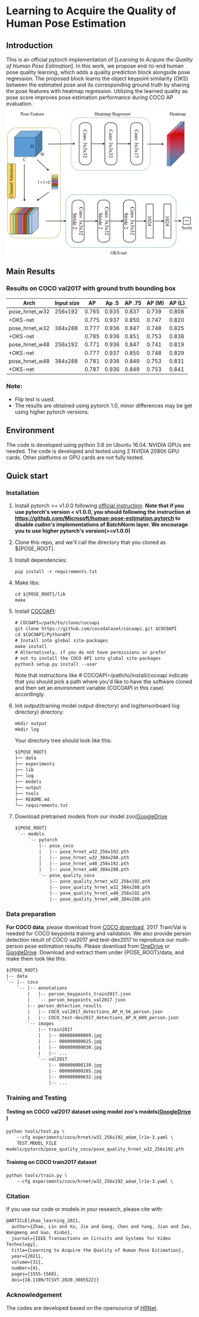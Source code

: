 # Learning to Acquire the Quality of Human Pose Estimation

## Introduction
This is an official pytorch implementation of [*Learning to Acquire the Quality of Human Pose Estimation*]. 
In this work, we propose end-to-end human pose quality learning, which adds a quality prediction block alongside pose regression. The proposed block learns the object keypoint similarity (OKS) between the estimated pose and its corresponding ground truth by sharing the pose features with heatmap regression. Utilizing the learned quality as pose score improves pose estimation performance during COCO AP evaluation.</br>

![Illustrating the architecture of the proposed OKS-Net](/figures/oks-net.jpg)
## Main Results
### Results on COCO val2017 with ground truth bounding box
| Arch               | Input size |    AP | Ap .5 | AP .75 | AP (M) | AP (L) |
|--------------------|------------|-------|-------|--------|--------|--------|
|   pose_hrnet_w32   |    256x192 | 0.765 | 0.935 |  0.837 |  0.739 |  0.808 |
|         +OKS-net   |            | 0.775 | 0.937 |  0.850 |  0.747 |  0.820 |
|   pose_hrnet_w32   |    384x288 | 0.777 | 0.936 |  0.847 |  0.748 |  0.825 |
|         +OKS-net   |            | 0.785 | 0.936 |  0.851 |  0.753 |  0.838 |
|   pose_hrnet_w48   |    256x192 | 0.771 | 0.936 |  0.847 |  0.741 |  0.819 |
|         +OKS-net   |            | 0.777 | 0.937 |  0.850 |  0.748 |  0.829 |
|   pose_hrnet_w48   |    384x288 | 0.781 | 0.936 |  0.849 |  0.753 |  0.831 |
|         +OKS-net   |            | 0.787 | 0.936 |  0.849 |  0.753 |  0.841 |

### Note:
- Flip test is used.
- The results are obtained using pytorch 1.0, minor differences may be get using higher pytorch versions.

## Environment
The code is developed using python 3.6 on Ubuntu 16.04. NVIDIA GPUs are needed. The code is developed and tested using 2 NVIDIA 2080ti GPU cards. Other platforms or GPU cards are not fully tested.

## Quick start
### Installation
1. Install pytorch >= v1.0.0 following [official instruction](https://pytorch.org/).
   **Note that if you use pytorch's version < v1.0.0, you should following the instruction at <https://github.com/Microsoft/human-pose-estimation.pytorch> to disable cudnn's implementations of BatchNorm layer. We encourage you to use higher pytorch's version(>=v1.0.0)**
2. Clone this repo, and we'll call the directory that you cloned as ${POSE_ROOT}.
3. Install dependencies:
   ```
   pip install -r requirements.txt
   ```
4. Make libs:
   ```
   cd ${POSE_ROOT}/lib
   make
   ```
5. Install [COCOAPI](https://github.com/cocodataset/cocoapi):
   ```
   # COCOAPI=/path/to/clone/cocoapi
   git clone https://github.com/cocodataset/cocoapi.git $COCOAPI
   cd $COCOAPI/PythonAPI
   # Install into global site-packages
   make install
   # Alternatively, if you do not have permissions or prefer
   # not to install the COCO API into global site-packages
   python3 setup.py install --user
   ```
   Note that instructions like # COCOAPI=/path/to/install/cocoapi indicate that you should pick a path where you'd like to have the software cloned and then set an environment variable (COCOAPI in this case) accordingly.
4. Init output(training model output directory) and log(tensorboard log directory) directory:

   ```
   mkdir output 
   mkdir log
   ```

   Your directory tree should look like this:

   ```
   ${POSE_ROOT}
   ├── data
   ├── experiments
   ├── lib
   ├── log
   ├── models
   ├── output
   ├── tools 
   ├── README.md
   └── requirements.txt
   ```

6. Download pretrained models from our model zoo([GoogleDrive](https://drive.google.com/drive/folders/1hOTihvbyIxsm5ygDpbUuJ7O_tzv4oXjC?usp=sharing)
   ```
   ${POSE_ROOT}
    `-- models
        `-- pytorch
            |-- pose_coco
            |   |-- pose_hrnet_w32_256x192.pth
            |   |-- pose_hrnet_w32_384x288.pth
            |   |-- pose_hrnet_w48_256x192.pth
            |   |-- pose_hrnet_w48_384x288.pth
            `-- pose_quality_coco
                |-- pose_quality_hrnet_w32_256x192.pth
                |-- pose_quality_hrnet_w32_384x288.pth
                |-- pose_quality_hrnet_w48_256x192.pth
                |-- pose_quality_hrnet_w48_384x288.pth

   ```
   
### Data preparation
**For COCO data**, please download from [COCO download](http://cocodataset.org/#download), 2017 Train/Val is needed for COCO keypoints training and validation. We also provide person detection result of COCO val2017 and test-dev2017 to reproduce our multi-person pose estimation results. Please download from [OneDrive](https://1drv.ms/f/s!AhIXJn_J-blWzzDXoz5BeFl8sWM-) or [GoogleDrive](https://drive.google.com/drive/folders/1fRUDNUDxe9fjqcRZ2bnF_TKMlO0nB_dk?usp=sharing).
Download and extract them under {POSE_ROOT}/data, and make them look like this:
```
${POSE_ROOT}
|-- data
`-- |-- coco
    `-- |-- annotations
        |   |-- person_keypoints_train2017.json
        |   `-- person_keypoints_val2017.json
        |-- person_detection_results
        |   |-- COCO_val2017_detections_AP_H_56_person.json
        |   |-- COCO_test-dev2017_detections_AP_H_609_person.json
        `-- images
            |-- train2017
            |   |-- 000000000009.jpg
            |   |-- 000000000025.jpg
            |   |-- 000000000030.jpg
            |   |-- ... 
            `-- val2017
                |-- 000000000139.jpg
                |-- 000000000285.jpg
                |-- 000000000632.jpg
                |-- ... 
```

### Training and Testing
#### Testing on COCO val2017 dataset using model zoo's models([GoogleDrive](https://drive.google.com/drive/folders/1hOTihvbyIxsm5ygDpbUuJ7O_tzv4oXjC?usp=sharing) )
 

```
python tools/test.py \
    --cfg experiments/coco/hrnet/w32_256x192_adam_lr1e-3.yaml \
    TEST.MODEL_FILE models/pytorch/pose_quality_coco/pose_quality_hrnet_w32_256x192.pth
```

#### Training on COCO train2017 dataset

```
python tools/train.py \
    --cfg experiments/coco/hrnet/w32_256x192_adam_lr1e-3.yaml \
```

### Citation
If you use our code or models in your research, please cite with:
```
@ARTICLE{zhao_learning_2021,
  author={Zhao, Lin and Xu, Jie and Gong, Chen and Yang, Jian and Zuo, Wangmeng and Gao, Xinbo},
  journal={IEEE Transactions on Circuits and Systems for Video Technology}, 
  title={Learning to Acquire the Quality of Human Pose Estimation}, 
  year={2021},
  volume={31},
  number={4},
  pages={1555-1568},
  doi={10.1109/TCSVT.2020.3005522}}
```

### Acknowledgement
The codes are developed based on the opensource of [HRNet](https://github.com/HRNet/HRNet-Human-Pose-Estimation).
